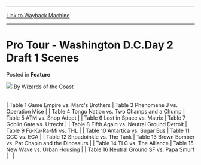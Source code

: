 
---
[Link to Wayback Machine](https://web.archive.org/web/20220524071401/https://magic.wizards.com/en/articles/archive/feature/pro-tour-washington-dcday-2-draft-1-scenes-2000-01-01)

[_metadata_:wayback_url]:- "https://magic.wizards.com/en/articles/archive/feature/pro-tour-washington-dcday-2-draft-1-scenes-2000-01-01"
[_metadata_:wayback_raw_url]:- "https://web.archive.org/web/20220524071401id_/https://magic.wizards.com/en/articles/archive/feature/pro-tour-washington-dcday-2-draft-1-scenes-2000-01-01"
[_metadata_:wayback_capture_timestamp]:- "2022-05-24 07:14:01+00:00"
[_metadata_:description]:- "Table 1 Game Empire vs. Marc's Brothers Table 3 Phenomene J vs. Operation Mise  Table 4 Tongo Nation vs. Two Champs and a Chump Table 5 ATM vs. Shop Adept  Table 6 Lost in Space vs. Matrix Table 7 Goblin Gate vs. Utrecht  Table 8 Fifth Again vs. Neutral Ground Detroit Table 9 Fu-Ku-Ra-Mi vs. THL  Table 10 Antartica vs. Sugar Bus  Table 11 CCC vs. ECA  Table 12 Shpadoinkle vs."
[_metadata_:generator]:- "Drupal 7 (http://drupal.org)"
[_metadata_:publish_date]:- "2000-01-01"
---


Pro Tour - Washington D.C.Day 2 Draft 1 Scenes
==============================================



 Posted in **Feature**







![](https://media.magic.wizards.com/styles/auth_small/public/images/person/wizards_author.jpg)
By Wizards of the Coast














|  |  |
| --- | --- |
| 
 Table 1
 Game Empire vs. Marc's Brothers | 
 Table 3
 Phenomene J vs. Operation Mise |
| 
 Table 4
 Tongo Nation vs. Two Champs and a Chump | 
 Table 5
 ATM vs. Shop Adept |
| 
 Table 6
 Lost in Space vs. Matrix | 
 Table 7
 Goblin Gate vs. Utrecht |
| 
 Table 8
 Fifth Again vs. Neutral Ground Detroit | 
 Table 9
 Fu-Ku-Ra-Mi vs. THL |
| 
 Table 10
 Antartica vs. Sugar Bus  | 
 Table 11
 CCC vs. ECA |
| 
 Table 12
 Shpadoinkle vs. The Tank | 
 Table 13
 Brown Bomber vs. Pat Chapin and the Dinosaurs |
| 
 Table 14
 TLC vs. The Alliance | 
 Table 15
 New Wave vs. Urban Housing |
| 
 Table 16
 Neutral Ground SF vs. Papa Smurf |   |







